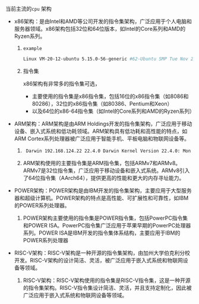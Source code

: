 当前主流的`cpu` 架构

- x86架构：是由Intel和AMD等公司开发的指令集架构，广泛应用于个人电脑和服务器领域。x86架构包括32位和64位版本，如Intel的Core系列和AMD的Ryzen系列。

	1. `example` 

		```bash
		Linux VM-20-12-ubuntu 5.15.0-56-generic #62-Ubuntu SMP Tue Nov 22 19:54:14 UTC 2022 x86_64 x86_64 x86_64 GNU/Linux
		```

	2. 指令集

		x86架构有非常多的指令集可选，

		- 主要使用的指令集是x86指令集，包括16位的x86指令集（如8086和80286），32位的x86指令集（如80386、Pentium和Xeon）
		- 以及64位的x86-64指令集（如Intel的Core系列和AMD的Ryzen系列）



- ARM架构：ARM架构是由ARM Holdings开发的指令集架构，广泛应用于移动设备、嵌入式系统和低功耗领域。ARM架构具有低功耗和高性能的特点，如ARM Cortex系列处理器被广泛应用于智能手机、平板电脑和物联网设备等。

	1. ```bash
		Darwin 192.168.124.22 22.4.0 Darwin Kernel Version 22.4.0: Mon Mar  6 20:59:58 PST 2023; root:xnu-8796.101.5~3/RELEASE_ARM64_T6020 arm64
		```

	2. ARM架构使用的主要指令集是ARM指令集，包括ARMv7和ARMv8。ARMv7是32位指令集，广泛应用于移动设备和嵌入式系统。ARMv8引入了64位指令集（AArch64），提供更高的性能和更大的内存寻址能力。

- POWER架构：POWER架构是由IBM开发的指令集架构，主要应用于大型服务器和超级计算机。POWER架构的特点是高性能、可扩展性和可靠性，如IBM的POWER系列处理器。
	1. POWER架构主要使用的指令集是POWER指令集，包括PowerPC指令集和POWER ISA。PowerPC指令集广泛应用于苹果早期的PowerPC处理器系列。POWER ISA是IBM开发的指令集体系结构，主要应用于IBM的POWER系列处理器

- RISC-V架构：RISC-V架构是一种开源的指令集架构，由加州大学伯克利分校开发。RISC-V架构的设计简洁、灵活，被广泛应用于嵌入式系统和物联网设备等领域。
	1. RISC-V架构：RISC-V架构使用的指令集是RISC-V指令集，这是一种开源的指令集架构。RISC-V指令集设计简洁、灵活，并且支持定制化，因此被广泛应用于嵌入式系统和物联网设备等领域。